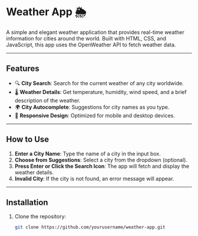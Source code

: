 # Weather App 🌦️

A simple and elegant weather application that provides real-time weather information for cities around the world. Built with HTML, CSS, and JavaScript, this app uses the OpenWeather API to fetch weather data.

---

## Features

- 🔍 **City Search**: Search for the current weather of any city worldwide.
- 🌡️ **Weather Details**: Get temperature, humidity, wind speed, and a brief description of the weather.
- 🌍 **City Autocomplete**: Suggestions for city names as you type.
- 📱 **Responsive Design**: Optimized for mobile and desktop devices.

---

## How to Use

1. **Enter a City Name**: Type the name of a city in the input box.
2. **Choose from Suggestions**: Select a city from the dropdown (optional).
3. **Press Enter or Click the Search Icon**: The app will fetch and display the weather details.
4. **Invalid City**: If the city is not found, an error message will appear.

---

## Installation

1. Clone the repository:

   ```bash
   git clone https://github.com/yourusername/weather-app.git
